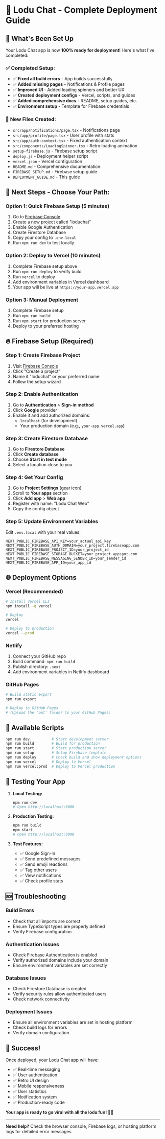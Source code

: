 # 🚀 Lodu Chat - Complete Deployment Guide

## 🎉 What's Been Set Up

Your Lodu Chat app is now **100% ready for deployment**! Here's what I've completed:

### ✅ **Completed Setup:**
- ✅ **Fixed all build errors** - App builds successfully
- ✅ **Added missing pages** - Notifications & Profile pages
- ✅ **Improved UI** - Added loading spinners and better UX
- ✅ **Created deployment configs** - Vercel, scripts, and guides
- ✅ **Added comprehensive docs** - README, setup guides, etc.
- ✅ **Environment setup** - Template for Firebase credentials

### 📁 **New Files Created:**
- `src/app/notifications/page.tsx` - Notifications page
- `src/app/profile/page.tsx` - User profile with stats
- `src/app/auth-context.tsx` - Fixed authentication context
- `src/components/LoadingSpinner.tsx` - Retro loading animation
- `setup-firebase.js` - Firebase setup script
- `deploy.js` - Deployment helper script
- `vercel.json` - Vercel configuration
- `README.md` - Comprehensive documentation
- `FIREBASE_SETUP.md` - Firebase setup guide
- `DEPLOYMENT_GUIDE.md` - This guide

## 🚀 **Next Steps - Choose Your Path:**

### **Option 1: Quick Firebase Setup (5 minutes)**
1. Go to [Firebase Console](https://console.firebase.google.com/)
2. Create a new project called "loduchat"
3. Enable Google Authentication
4. Create Firestore Database
5. Copy your config to `.env.local`
6. Run `npm run dev` to test locally

### **Option 2: Deploy to Vercel (10 minutes)**
1. Complete Firebase setup above
2. Run `npm run deploy` to verify build
3. Run `vercel` to deploy
4. Add environment variables in Vercel dashboard
5. Your app will be live at `https://your-app.vercel.app`

### **Option 3: Manual Deployment**
1. Complete Firebase setup
2. Run `npm run build`
3. Run `npm start` for production server
4. Deploy to your preferred hosting

## 🔥 **Firebase Setup (Required)**

### Step 1: Create Firebase Project
1. Visit [Firebase Console](https://console.firebase.google.com/)
2. Click "Create a project"
3. Name it "loduchat" or your preferred name
4. Follow the setup wizard

### Step 2: Enable Authentication
1. Go to **Authentication** > **Sign-in method**
2. Click **Google** provider
3. Enable it and add authorized domains:
   - `localhost` (for development)
   - Your production domain (e.g., `your-app.vercel.app`)

### Step 3: Create Firestore Database
1. Go to **Firestore Database**
2. Click **Create database**
3. Choose **Start in test mode**
4. Select a location close to you

### Step 4: Get Your Config
1. Go to **Project Settings** (gear icon)
2. Scroll to **Your apps** section
3. Click **Add app** > **Web app**
4. Register with name: "Lodu Chat Web"
5. Copy the config object

### Step 5: Update Environment Variables
Edit `.env.local` with your real values:
```env
NEXT_PUBLIC_FIREBASE_API_KEY=your_actual_api_key
NEXT_PUBLIC_FIREBASE_AUTH_DOMAIN=your_project.firebaseapp.com
NEXT_PUBLIC_FIREBASE_PROJECT_ID=your_project_id
NEXT_PUBLIC_FIREBASE_STORAGE_BUCKET=your_project.appspot.com
NEXT_PUBLIC_FIREBASE_MESSAGING_SENDER_ID=your_sender_id
NEXT_PUBLIC_FIREBASE_APP_ID=your_app_id
```

## 🌐 **Deployment Options**

### **Vercel (Recommended)**
```bash
# Install Vercel CLI
npm install -g vercel

# Deploy
vercel

# Deploy to production
vercel --prod
```

### **Netlify**
1. Connect your GitHub repo
2. Build command: `npm run build`
3. Publish directory: `.next`
4. Add environment variables in Netlify dashboard

### **GitHub Pages**
```bash
# Build static export
npm run export

# Deploy to GitHub Pages
# (Upload the 'out' folder to your GitHub Pages)
```

## 🔧 **Available Scripts**

```bash
npm run dev          # Start development server
npm run build        # Build for production
npm run start        # Start production server
npm run setup        # Setup Firebase template
npm run deploy       # Check build and show deployment options
npm run vercel       # Deploy to Vercel
npm run vercel:prod  # Deploy to Vercel production
```

## 🎯 **Testing Your App**

1. **Local Testing:**
   ```bash
   npm run dev
   # Open http://localhost:3000
   ```

2. **Production Testing:**
   ```bash
   npm run build
   npm start
   # Open http://localhost:3000
   ```

3. **Test Features:**
   - ✅ Google Sign-In
   - ✅ Send predefined messages
   - ✅ Send emoji reactions
   - ✅ Tag other users
   - ✅ View notifications
   - ✅ Check profile stats

## 🆘 **Troubleshooting**

### **Build Errors**
- Check that all imports are correct
- Ensure TypeScript types are properly defined
- Verify Firebase configuration

### **Authentication Issues**
- Check Firebase Authentication is enabled
- Verify authorized domains include your domain
- Ensure environment variables are set correctly

### **Database Issues**
- Check Firestore Database is created
- Verify security rules allow authenticated users
- Check network connectivity

### **Deployment Issues**
- Ensure all environment variables are set in hosting platform
- Check build logs for errors
- Verify domain configuration

## 🎉 **Success!**

Once deployed, your Lodu Chat app will have:
- ✅ Real-time messaging
- ✅ User authentication
- ✅ Retro UI design
- ✅ Mobile responsiveness
- ✅ User statistics
- ✅ Notification system
- ✅ Production-ready code

**Your app is ready to go viral with all the lodu fun! 🚀😂**

---

**Need help?** Check the browser console, Firebase logs, or hosting platform logs for detailed error messages. 